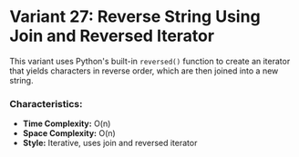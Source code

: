 # Variant 27: Reverse String Using Join and Reversed Iterator

This variant uses Python's built-in `reversed()` function to create an iterator that yields characters in reverse order, which are then joined into a new string.

### Characteristics:
- **Time Complexity:** O(n)
- **Space Complexity:** O(n)
- **Style:** Iterative, uses join and reversed iterator
